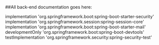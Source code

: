 ##All back-end documentation goes here:


implementation 'org.springframework.boot:spring-boot-starter-security'
implementation 'org.springframework.session:spring-session-core'
implementation 'org.springframework.boot:spring-boot-starter-mail'
developmentOnly 'org.springframework.boot:spring-boot-devtools'
testImplementation 'org.springframework.security:spring-security-test'
